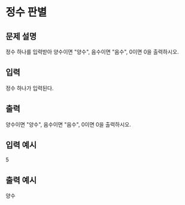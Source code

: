 # 정수 판별
## 문제 설명      
정수 하나를 입력받아 양수이면 "양수", 음수이면 "음수", 0이면 0을 출력하시오.

## 입력
정수 하나가 입력된다.

## 출력
양수이면 "양수", 음수이면 "음수", 0이면 0을 출력하시오.

## 입력 예시   
5

## 출력 예시
양수
